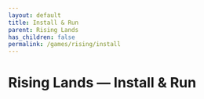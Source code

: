 ```yaml
---
layout: default
title: Install & Run
parent: Rising Lands
has_children: false
permalink: /games/rising/install
---
```


# Rising Lands — Install & Run
